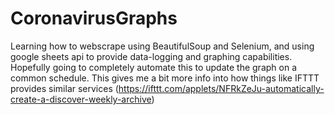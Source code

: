 # CoronavirusGraphs
Learning how to webscrape using BeautifulSoup and Selenium, and using google sheets api to provide data-logging and graphing capabilities. Hopefully going to completely automate this to update the graph on a common schedule. This gives me a bit more info into how things like IFTTT provides similar services (https://ifttt.com/applets/NFRkZeJu-automatically-create-a-discover-weekly-archive)
